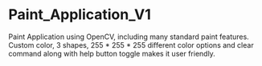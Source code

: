 # Paint_Application_V1
Paint Application using OpenCV, including many standard paint features. Custom color, 3 shapes, 255 * 255 * 255 different color options and clear command along with help button toggle makes it user friendly.

